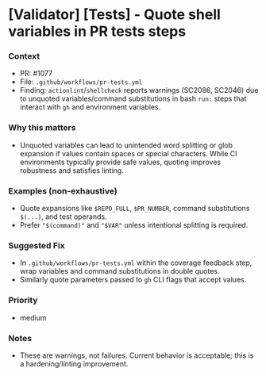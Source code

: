 # [Validator] [Tests] - Quote shell variables in PR tests steps

### Context

- PR: #1077
- File: `.github/workflows/pr-tests.yml`
- Finding: `actionlint`/`shellcheck` reports warnings (SC2086, SC2046) due to unquoted variables/command substitutions in bash `run:` steps that interact with `gh` and environment variables.

### Why this matters

- Unquoted variables can lead to unintended word splitting or glob expansion if values contain spaces or special characters. While CI environments typically provide safe values, quoting improves robustness and satisfies linting.

### Examples (non-exhaustive)

- Quote expansions like `$REPO_FULL`, `$PR_NUMBER`, command substitutions `$(...)`, and test operands.
- Prefer `"$(command)"` and `"$VAR"` unless intentional splitting is required.

### Suggested Fix

- In `.github/workflows/pr-tests.yml` within the coverage feedback step, wrap variables and command substitutions in double quotes.
- Similarly quote parameters passed to `gh` CLI flags that accept values.

### Priority

- medium

### Notes

- These are warnings, not failures. Current behavior is acceptable; this is a hardening/linting improvement.
